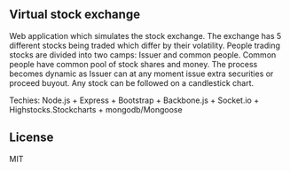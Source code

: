 ## Virtual stock exchange
 Web application which simulates the stock exchange.
 The exchange has 5 different stocks being traded which differ by their volatility.
 People trading stocks are divided into two camps: Issuer and common people.
 Common people have common pool of stock shares and money. The process becomes dynamic
 as Issuer can at any moment issue extra securities or proceed buyout.
 Any stock can be followed on a candlestick chart.

 Techies: Node.js + Express + Bootstrap + Backbone.js + Socket.io + Highstocks.Stockcharts + mongodb/Mongoose
 
## License
MIT
